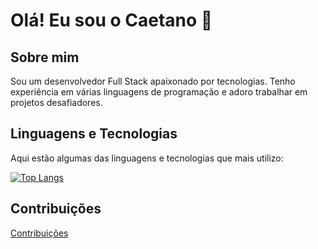 # Olá! Eu sou o Caetano 👋

## Sobre mim
Sou um desenvolvedor Full Stack apaixonado por tecnologias. Tenho experiência em várias linguagens de programação e adoro trabalhar em projetos desafiadores.

## Linguagens e Tecnologias
Aqui estão algumas das linguagens e tecnologias que mais utilizo:

[![Top Langs](https://github-readme-stats.vercel.app/api/top-langs/?username=lMainente&layout=compact&langs_count=6&theme=radical)](https://github.com/lMainente)

## Contribuições
[Contribuições](https://github.com/lMainente/lMainente/blob/master/assets/github-contribution-grid-snake.svg)

